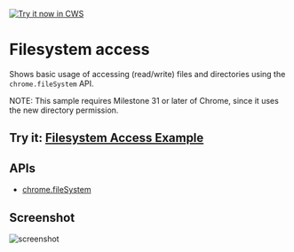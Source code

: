 <a target="_blank" href="https://chrome.google.com/webstore/detail/ehbhjpchdgepkgjhfkhpkjdbnljedllm">![Try it now in CWS](https://raw.github.com/GoogleChrome/chrome-app-samples/master/tryitnowbutton.png "Click here to install this sample from the Chrome Web Store")</a>


# Filesystem access

Shows basic usage of accessing (read/write) files and directories using the `chrome.fileSystem` API.

NOTE: This sample requires Milestone 31 or later of Chrome, since it uses the new directory permission.

## Try it: [Filesystem Access Example](https://chrome.google.com/webstore/detail/filesystem-access-example/lgagklodbbhcljogcdhmjfpgpcohedcp)


## APIs

* [chrome.fileSystem](http://developer.chrome.com/apps/fileSystem.html)
     
## Screenshot
![screenshot](https://raw.github.com/GoogleChrome/chrome-app-samples/master/filesystem-access/assets/screenshot_1280_800.png)

